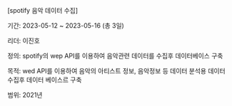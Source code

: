 [spotify 음악 데이터 수집]

기간: 2023-05-12 ~ 2023-05-16 (총 3일)

리더: 이진호

정의: spotify의 wep API를 이용하여 음악관련 데이터를 수집후 데이터베이스 구축

목적: wed API를 이용하여 음악의 아티스트 정보, 음악정보 등 데이터 분석용 데이터 수집후 데이터 베이스르 구축

범위: 2021년
